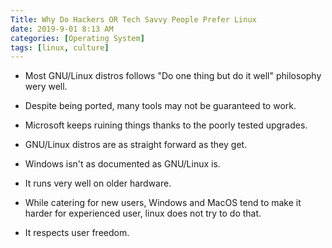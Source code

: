 ```yaml
---
Title: Why Do Hackers OR Tech Savvy People Prefer Linux
date: 2019-9-01 8:13 AM
categories: [Operating System]
tags: [linux, culture]
---
```


 
* Most GNU/Linux distros follows "Do one thing but do it well" philosophy wery well.

* Despite being ported, many tools may not be guaranteed to work.

* Microsoft keeps ruining things thanks to the poorly tested upgrades.

* GNU/Linux distros are as straight forward as they get.

* Windows isn't as documented as GNU/Linux is.

* It runs very well on older hardware.

* While catering for new users, Windows and MacOS tend to make it harder for experienced user, linux does not try to do that.
* It respects user freedom.